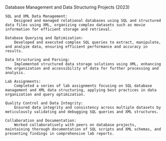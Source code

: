 Database Management and Data Structuring Projects (2023)

    SQL and XML Data Management:
        Designed and managed relational databases using SQL and structured data files using XML, organizing complex datasets such as movie information for efficient storage and retrieval.

    Database Querying and Optimization:
        Developed and executed complex SQL queries to extract, manipulate, and analyze data, ensuring efficient performance and accuracy in results.

    Data Structuring and Parsing:
        Implemented structured data storage solutions using XML, enhancing the organization and accessibility of data for further processing and analysis.

    Lab Assignments:
        Completed a series of lab assignments focusing on SQL database management and XML data structuring, applying best practices in data organization and query optimization.

    Quality Control and Data Integrity:
        Ensured data integrity and consistency across multiple datasets by meticulously validating and debugging SQL queries and XML structures.

    Collaboration and Documentation:
        Worked collaboratively with peers on database projects, maintaining thorough documentation of SQL scripts and XML schemas, and presenting findings in comprehensive lab reports.

